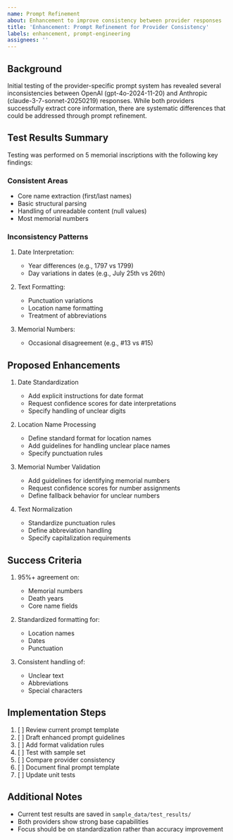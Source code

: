 ```yaml
---
name: Prompt Refinement
about: Enhancement to improve consistency between provider responses
title: 'Enhancement: Prompt Refinement for Provider Consistency'
labels: enhancement, prompt-engineering
assignees: ''
---
```


## Background

Initial testing of the provider-specific prompt system has revealed several inconsistencies between OpenAI (gpt-4o-2024-11-20) and Anthropic (claude-3-7-sonnet-20250219) responses. While both providers successfully extract core information, there are systematic differences that could be addressed through prompt refinement.

## Test Results Summary

Testing was performed on 5 memorial inscriptions with the following key findings:

### Consistent Areas
- Core name extraction (first/last names)
- Basic structural parsing
- Handling of unreadable content (null values)
- Most memorial numbers

### Inconsistency Patterns
1. Date Interpretation:
   - Year differences (e.g., 1797 vs 1799)
   - Day variations in dates (e.g., July 25th vs 26th)

2. Text Formatting:
   - Punctuation variations
   - Location name formatting
   - Treatment of abbreviations

3. Memorial Numbers:
   - Occasional disagreement (e.g., #13 vs #15)

## Proposed Enhancements

1. Date Standardization
   - Add explicit instructions for date format
   - Request confidence scores for date interpretations
   - Specify handling of unclear digits

2. Location Name Processing
   - Define standard format for location names
   - Add guidelines for handling unclear place names
   - Specify punctuation rules

3. Memorial Number Validation
   - Add guidelines for identifying memorial numbers
   - Request confidence scores for number assignments
   - Define fallback behavior for unclear numbers

4. Text Normalization
   - Standardize punctuation rules
   - Define abbreviation handling
   - Specify capitalization requirements

## Success Criteria

1. 95%+ agreement on:
   - Memorial numbers
   - Death years
   - Core name fields

2. Standardized formatting for:
   - Location names
   - Dates
   - Punctuation

3. Consistent handling of:
   - Unclear text
   - Abbreviations
   - Special characters

## Implementation Steps

1. [ ] Review current prompt template
2. [ ] Draft enhanced prompt guidelines
3. [ ] Add format validation rules
4. [ ] Test with sample set
5. [ ] Compare provider consistency
6. [ ] Document final prompt template
7. [ ] Update unit tests

## Additional Notes

- Current test results are saved in `sample_data/test_results/`
- Both providers show strong base capabilities
- Focus should be on standardization rather than accuracy improvement 